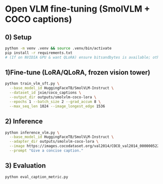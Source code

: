 # Open VLM fine-tuning (SmolVLM + COCO captions)

## 0) Setup
```bash
python -m venv .venv && source .venv/bin/activate
pip install -r requirements.txt
# (If on NVIDIA GPU & want QLoRA) ensure bitsandbytes is available; otherwise run with --use_qlora false
```



## 1)Fine-tune (LoRA/QLoRA, frozen vision tower)
```bash
python train_vlm_sft.py \
  --base_model_id HuggingFaceTB/SmolVLM-Instruct \
  --dataset_id jxie/coco_captions \
  --output_dir outputs/smolvlm-coco-lora \
  --epochs 1 --batch_size 2 --grad_accum 8 \
  --max_seq_len 1024 --image_longest_edge 1536

```

## 2) Inference
```bash
python inference_vlm.py \
  --base_model_id HuggingFaceTB/SmolVLM-Instruct \
  --adapter_dir outputs/smolvlm-coco-lora \
  --image https://images.cocodataset.org/val2014/COCO_val2014_000000522418.jpg \
  --prompt "Give a concise caption."
```

## 3) Evaluation
```bash
python eval_caption_metric.py
```